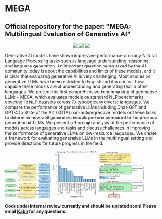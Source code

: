 # MEGA
<h2 align="left">
  Official repository for the paper: "MEGA: Multilingual Evaluation of Generative AI"
</h2>

<p align="center">
  <a href="https://2023.emnlp.org/"><img src="https://img.shields.io/badge/EMNLP%20-2023-blue"></a>
  <a href="https://arxiv.org/abs/2303.12528"><img src="https://img.shields.io/badge/Preprint-red"></a>
  <a href="https://github.com/kabirahuja2431/MEGA/main/LICENSE">
    <img src="https://img.shields.io/badge/License-MIT-green">
  </a>
</p>

Generative AI models have shown impressive performance on many Natural Language Processing tasks such as language understanding, reasoning, and language generation. An important question being asked by the AI community today is about the capabilities and limits of these models, and it is clear that evaluating generative AI is very challenging. Most studies on generative LLMs have been restricted to English and it is unclear how capable these models are at understanding and generating text in other languages. We present the first comprehensive benchmarking of generative LLMs - MEGA, which evaluates models on standard NLP benchmarks, covering 16 NLP datasets across 70 typologically diverse languages. We compare the performance of generative LLMs including Chat-GPT and GPT-4 to State of the Art (SOTA) non-autoregressive models on these tasks to determine how well generative models perform compared to the previous generation of LLMs. We present a thorough analysis of the performance of models across languages and tasks and discuss challenges in improving the performance of generative LLMs on low-resource languages. We create a framework for evaluating generative LLMs in the multilingual setting and provide directions for future progress in the field. 

<p float="middle">
  <img src="images/mega_tasks.png" width="30%" />
  <img src="images/fam_dist.png" width="30%"/>
  <img src="images/mega_icl_ex.png" width="30%"/>
</p>

<b> Code under internal review currently and should be updated soon! Please email [Kabir](mailto:kahuja@cs.washington.edu) for any questions. </b>

